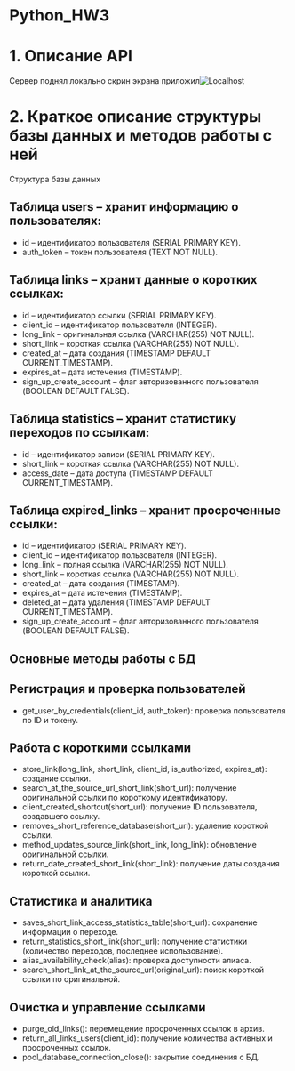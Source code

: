 # Python_HW3
# 1. Описание API
Сервер поднял локально скрин экрана приложил![Localhost](https://github.com/user-attachments/assets/0d516a09-5ae2-4d7f-826b-93f2a53a9ba1)

# 2. Краткое описание структуры базы данных и методов работы с ней
Структура базы данных
## Таблица users – хранит информацию о пользователях:
- id – идентификатор пользователя (SERIAL PRIMARY KEY).
- auth_token – токен пользователя (TEXT NOT NULL).
## Таблица links – хранит данные о коротких ссылках:
- id – идентификатор ссылки (SERIAL PRIMARY KEY).
- client_id – идентификатор пользователя (INTEGER).
- long_link – оригинальная ссылка (VARCHAR(255) NOT NULL).
- short_link – короткая ссылка (VARCHAR(255) NOT NULL).
- created_at – дата создания (TIMESTAMP DEFAULT CURRENT_TIMESTAMP).
- expires_at – дата истечения (TIMESTAMP).
- sign_up_create_account – флаг авторизованного пользователя (BOOLEAN DEFAULT FALSE).
## Таблица statistics – хранит статистику переходов по ссылкам:
- id – идентификатор записи (SERIAL PRIMARY KEY).
- short_link – короткая ссылка (VARCHAR(255) NOT NULL).
- access_date – дата доступа (TIMESTAMP DEFAULT CURRENT_TIMESTAMP).
## Таблица expired_links – хранит просроченные ссылки:
- id – идентификатор (SERIAL PRIMARY KEY).
- client_id – идентификатор пользователя (INTEGER).
- long_link – полная ссылка (VARCHAR(255) NOT NULL).
- short_link – короткая ссылка (VARCHAR(255) NOT NULL).
- created_at – дата создания (TIMESTAMP).
- expires_at – дата истечения (TIMESTAMP).
- deleted_at – дата удаления (TIMESTAMP DEFAULT CURRENT_TIMESTAMP).
- sign_up_create_account – флаг авторизованного пользователя (BOOLEAN DEFAULT FALSE).
## Основные методы работы с БД
## Регистрация и проверка пользователей
- get_user_by_credentials(client_id, auth_token): проверка пользователя по ID и токену.
## Работа с короткими ссылками
- store_link(long_link, short_link, client_id, is_authorized, expires_at): создание ссылки.
- search_at_the_source_url_short_link(short_url): получение оригинальной ссылки по короткому идентификатору.
- client_created_shortcut(short_url): получение ID пользователя, создавшего ссылку.
- removes_short_reference_database(short_url): удаление короткой ссылки.
- method_updates_source_link(short_link, long_link): обновление оригинальной ссылки.
- return_date_created_short_link(short_link): получение даты создания короткой ссылки.
## Статистика и аналитика
- saves_short_link_access_statistics_table(short_url): сохранение информации о переходе.
- return_statistics_short_link(short_url): получение статистики (количество переходов, последнее использование).
- alias_availability_check(alias): проверка доступности алиаса.
- search_short_link_at_the_source_url(original_url): поиск короткой ссылки по оригинальной.
## Очистка и управление ссылками
- purge_old_links(): перемещение просроченных ссылок в архив.
- return_all_links_users(client_id): получение количества активных и просроченных ссылок.
- pool_database_connection_close(): закрытие соединения с БД.
